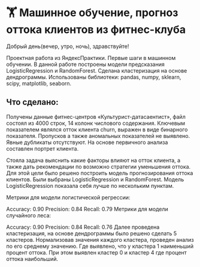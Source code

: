 # 🏋 Машинное обучение, прогноз оттока клиентов из фитнес-клуба

Добрый день(вечер, утро, ночь), здравствуйте!

Проектная работа из ЯндексПрактики. Первые шаги в машинном обучении. В данной работе построены модели предсказания LogisticRegression и RandomForest. Сделана кластеризация на основе дендрограммы. Использованы библиотеки: pandas, numpy, sklearn, scipy, matplotlib, seaborn.

## Что сделано:

Получены данные фитнес-центров «Культурист-датасаентист», файл состоял из 4000 строк, 14 колонк числового содержания. Ключевым показателем являлся отток клиента churn, выражен в виде бинарного показателя. Пропусков а также аномальных показателей не выявлено. Явные дубликаты отсутствуют. На основе первичного анализа составлен портрет клиента.

Стояла задача выяснить какие факторы влияют на отток клиента, а также дать рекомендации по возможно стратегии уменьшения оттока. Для этой цели было решено построить модель прогнозирования оттока клиентов. Были выбраны LogisticRegression и RandomForest. Модель LogisticRegression показала себя лучше по нескольким пунктам.

Метрики для модели логистической регрессии:

Accuracy: 0.90
Precision: 0.84
Recall: 0.79
Метрики для модели случайного леса:

Accuracy: 0.90
Precision: 0.84
Recall: 0.76
Далее проведена кластеризация, на основе дендрограммы было решено сделать 5 кластеров. Нормализовав значения каждого кластера, проведен анализ по его среднему значению. Где выявлено, что у кластера 1 наименьший процент оттока. При этом выявлен кластер 0 и кластер 4 где процент оттока наибольший.
